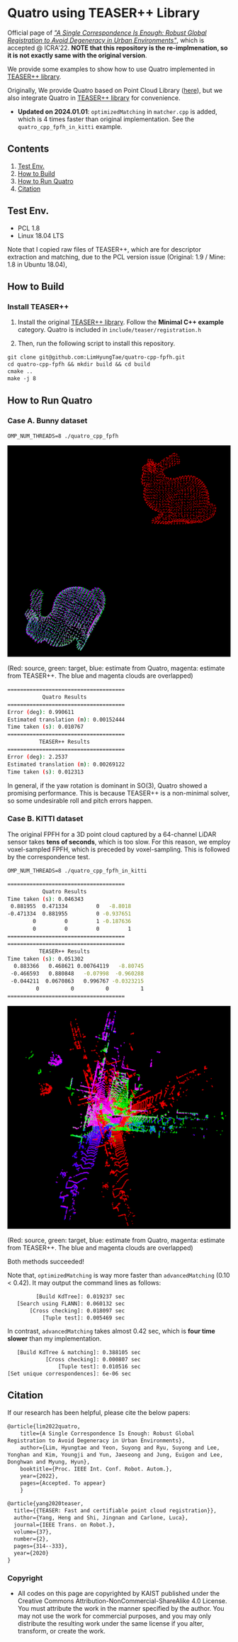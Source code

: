 # Quatro using TEASER++ Library

Official page of [*"A Single Correspondence Is Enough: Robust Global Registration to Avoid Degeneracy in Urban Environments"*](https://arxiv.org/abs/2203.06612), which is accepted @ ICRA'22. **NOTE that this repository is the re-implmenation, so it is not exactly same with the original version**.   

We provide some examples to show how to use Quatro implemented in [TEASER++ library](https://github.com/MIT-SPARK/TEASER-plusplus).

Originally, We provide Quatro based on Point Cloud Library ([here](https://github.com/url-kaist/Quatro)), but we also integrate Quatro in [TEASER++ library](https://github.com/MIT-SPARK/TEASER-plusplus) for convenience.

* **Updated on 2024.01.01**: `optimizedMatching` in `matcher.cpp` is added, which is 4 times faster than original implementation. See the `quatro_cpp_fpfh_in_kitti` example.

## Contents
1. [Test Env.](#Test-Env.)
0. [How to Build](#How-to-Build)
0. [How to Run Quatro](#How-to-Run-Quatro)
0. [Citation](#citation)


## Test Env.

* PCL 1.8
* Linux 18.04 LTS

Note that I copied raw files of TEASER++, which are for descriptor extraction and matching, due to the PCL version issue (Original: 1.9 / Mine: 1.8 in Ubuntu 18.04), 


## How to Build

### Install TEASER++ 

1. Install the original [TEASER++ library](https://github.com/MIT-SPARK/TEASER-plusplus). Follow the **Minimal C++ example** category. Quatro is included in `include/teaser/registration.h`


2. Then, run the following script to install this repository. 

```
git clone git@github.com:LimHyungTae/quatro-cpp-fpfh.git
cd quatro-cpp-fpfh && mkdir build && cd build
cmake ..
make -j 8
```


## How to Run Quatro

### Case A. Bunny dataset

```
OMP_NUM_THREADS=8 ./quatro_cpp_fpfh
```


![](materials/quatro_teaser_bunny.png)

(Red: source, green: target, blue: estimate from Quatro, magenta: estimate from TEASER++. The blue and magenta clouds are overlapped)

```bash
=====================================
           Quatro Results            
=====================================
Error (deg): 0.990611
Estimated translation (m): 0.00152444
Time taken (s): 0.010767
=====================================
          TEASER++ Results           
=====================================
Error (deg): 2.2537
Estimated translation (m): 0.00269122
Time taken (s): 0.012313
```

In general, if the yaw rotation is dominant in SO(3), Quatro showed a promising performance. This is because TEASER++ is a non-minimal solver, so some undesirable roll and pitch errors happen.

### Case B. KITTI dataset

The original FPFH for a 3D point cloud captured by a 64-channel LiDAR sensor takes **tens of seconds**, which is too slow. For this reason, we employ voxel-sampled FPFH, which is preceded by voxel-sampling. This is followed by the correspondence test. 

```
OMP_NUM_THREADS=8 ./quatro_cpp_fpfh_in_kitti
```

```bash
=====================================
           Quatro Results            
Time taken (s): 0.046343
 0.881955  0.471334         0   -8.8018
-0.471334  0.881955         0 -0.937651
        0         0         1 -0.187636
        0         0         0         1
=====================================
=====================================
          TEASER++ Results           
Time taken (s): 0.051302
  0.883366   0.468621 0.00764119   -8.80745
 -0.466593   0.880848   -0.07998  -0.960288
 -0.044211  0.0670863   0.996767 -0.0323215
         0          0          0          1
=====================================
```


![](materials/quatro_teaser_kitti.png)

(Red: source, green: target, blue: estimate from Quatro, magenta: estimate from TEASER++. The blue and magenta clouds are overlapped)

Both methods succeeded!

Note that, `optimizedMatching` is way more faster than `advancedMatching` (0.10 < 0.42). 
It may output the command lines as follows:

```commandline
         [Build KdTree]: 0.019237 sec
   [Search using FLANN]: 0.060132 sec
       [Cross checking]: 0.018097 sec
           [Tuple test]: 0.005469 sec
```

In contrast, `advancedMatching` takes almost 0.42 sec, which is **four time slower** than my implementation. 

```commandline
   [Build KdTree & matching]: 0.388105 sec
            [Cross checking]: 0.000807 sec
                [Tuple test]: 0.010516 sec
[Set unique correspondences]: 6e-06 sec
```

## Citation

If our research has been helpful, please cite the below papers:

```
@article{lim2022quatro,
    title={A Single Correspondence Is Enough: Robust Global Registration to Avoid Degeneracy in Urban Environments},
    author={Lim, Hyungtae and Yeon, Suyong and Ryu, Suyong and Lee, Yonghan and Kim, Youngji and Yun, Jaeseong and Jung, Euigon and Lee, Donghwan and Myung, Hyun},
    booktitle={Proc. IEEE Int. Conf. Robot. Autom.},
    year={2022},
    pages={Accepted. To appear}
    }
```

```
@article{yang2020teaser,
  title={{TEASER: Fast and certifiable point cloud registration}},
  author={Yang, Heng and Shi, Jingnan and Carlone, Luca},
  journal={IEEE Trans. on Robot.},
  volume={37},
  number={2},
  pages={314--333},
  year={2020}
}
```

### Copyright
- All codes on this page are copyrighted by KAIST published under the Creative Commons Attribution-NonCommercial-ShareAlike 4.0 License. You must attribute the work in the manner specified by the author. You may not use the work for commercial purposes, and you may only distribute the resulting work under the same license if you alter, transform, or create the work.
